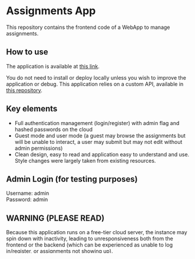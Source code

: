 # Assignments App

This repository contains the frontend code of a WebApp to manage assignments.

## How to use
The application is available at [this link](https://jawelbriki-assignmentsapp.onrender.com).  
  
You do not need to install or deploy locally unless you wish to improve the application or debug. This application relies on a custom API, available in [this repository](https://github.com/JawelBriki/AssignmentsAppAPI).

## Key elements
- Full authentication management (login/register) with admin flag and hashed passwords on the cloud
- Guest mode and user mode (a guest may browse the assignments but will be unable to interact, a user may submit but may not edit without admin permissions)
- Clean design, easy to read and application easy to understand and use. Style changes were largely taken from existing resources.

## Admin Login (for testing purposes)
Username: admin  
Password: admin

## WARNING (PLEASE READ)
Because this application runs on a free-tier cloud server, the instance may spin down with inactivity, leading to unresponsiveness both from the frontend or the backend (which can be experienced as unable to log in/register, or assignments not showing up).  
If that were to happen, I ask that you be patient and wait a minute or two before trying again, as the instance takes some time to reactivate.
